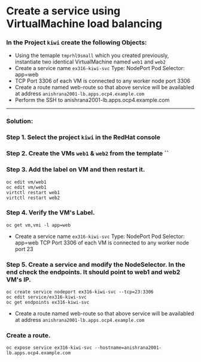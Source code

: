# Create a service using VirtualMachine load balancing
### In the Project `kiwi` create the following Objects:

- Using the temaple `tmprhl9small` which you created previously, instantiate two identical VirtualMachine named `web1` and `web2`
- Create a service name `ex316-kiwi-svc`
    Type: NodePort
    Pod Selector: app=web
- TCP Port 3306 of each VM is connected to any worker node port 3306
- Create a route named web-route so that above service will be availabled at address `anishrana2001-lb.apps.ocp4.example.com`
- Perform the SSH to anishrana2001-lb.apps.ocp4.example.com
---

### Solution:

### Step 1. Select the project `kiwi` in the RedHat console 
### Step 2. Create the VMs `web1` & `web2` from the template ``
### Step 3. Add the label on VM and then restart it.

```
oc edit vm/web1
oc edit vm/web1
virtctl restart web1
virtctl restart web2
```

### Step 4. Verify the VM's Label.
```
oc get vm,vmi -l app=web
```
- Create a service name `ex316-kiwi-svc`
    Type: NodePort
    Pod Selector: app=web
    TCP Port 3306 of each VM is connected to any worker node port 23
### Step 5. Create a service and modify the NodeSelector. In the end check the endpoints. It should point to web1 and web2 VM's IP.
```
oc create service nodeport ex316-kiwi-svc --tcp=23:3306
oc edit service/ex316-kiwi-svc
oc get endpoints ex316-kiwi-svc
```
- Create a route named web-route so that above service will be availabled at address `anishrana2001-lb.apps.ocp4.example.com`
### Create a route.
```
oc expose service ex316-kiwi-svc --hostname=anishrana2001-lb.apps.ocp4.example.com
```
